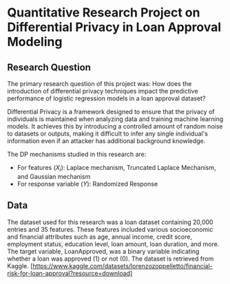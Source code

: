 # Quantitative Research Project on  Differential Privacy in Loan Approval Modeling
## Research Question
The primary research question of this project was: How does the introduction of differential privacy techniques impact the predictive performance of logistic regression models in a loan approval dataset?

Differential Privacy is a framework designed to ensure that the privacy of individuals is maintained when analyzing data and training machine learning models. It achieves this by introducing a controlled amount of random noise to datasets or outputs, making it difficult to infer any single individual's information even if an attacker has additional background knowledge.

The DP mechanisms studied in this research are:
* For features ($X_i$): Laplace mechanism, Truncated Laplace Mechanism, and Gaussian mechanism
* For response variable ($Y$): Randomized Response

## Data
The dataset used for this research was a loan dataset containing 20,000 entries and 35 features. These features included various socioeconomic and financial attributes such as age, annual income, credit score, employment status, education level, loan amount, loan duration, and more. The target variable, LoanApproved, was a binary variable indicating whether a loan was approved (1) or not (0). The dataset is retrieved from Kaggle. [https://www.kaggle.com/datasets/lorenzozoppelletto/financial-risk-for-loan-approval?resource=download]
